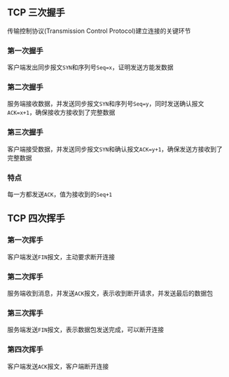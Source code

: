 ## TCP 三次握手
传输控制协议(Transmission Control Protocol)建立连接的关键环节

### 第一次握手
客户端发出同步报文`SYN`和序列号`Seq=x`，证明发送方能发数据

### 第二次握手
服务端接收数据，并发送同步报文`SYN`和序列号`Seq=y`，同时发送确认报文`ACK=x+1`，确保接收方接收到了完整数据

### 第三次握手
客户端接受数据，并发送同步报文`SYN`和确认报文`ACK=y+1`，确保发送方接收到了完整数据

### 特点
每一方都发送`ACK`，值为接收到的`Seq+1`

## TCP 四次挥手

### 第一次挥手
客户端发送`FIN`报文，主动要求断开连接


### 第二次挥手
服务端收到消息，并发送`ACK`报文，表示收到断开请求，并发送最后的数据包


### 第三次挥手
服务端发送`FIN`报文，表示数据包发送完成，可以断开连接


### 第四次挥手
客户端发送`ACK`报文，客户端断开连接
